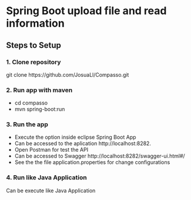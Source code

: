 <h1>Spring Boot upload file and read information</h1>

<h2>Steps to Setup</h2>

<h3>1. Clone repository</h3>
<p>git clone https://github.com/JosuaLl/Compasso.git

<h3>2. Run app with maven</h3> 
	<ul>
	<li>cd compasso</li> 
	<li>mvn spring-boot:run</li>
	</ul>
<h3>3. Run the app</h3>
	<ul>
	<li>Execute the option inside eclipse Spring Boot App</li>
	<li>Can be accessed to the aplication http://localhost:8282.</li>
	<li>Open Postman for test the API</li>
	<li>Can be accessed to Swagger http://localhost:8282/swagger-ui.html#/</li>
	<li>See the the file application.properties for change configurations</li>
	</ul>

<h3>4. Run like Java Application</h3>
	Can be execute like Java Application


	
